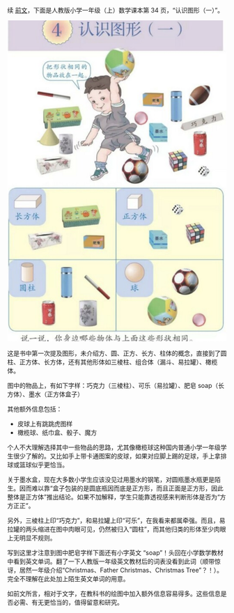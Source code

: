 续 [前文](https://zhuanlan.zhihu.com/p/473383580)，下面是人教版小学一年级（上）数学课本第 34 页，“认识图形（一）”。

![全图](../assets/2022-03-01_全图.png)

这是书中第一次提及图形，未介绍方、圆、正方、长方、柱体的概念，直接到了圆柱、正方体、长方体，还有其他形体如三棱柱、组合体（漏斗、易拉罐）、橄榄体。

图中的物品上，有如下字样：巧克力（三棱柱）、可乐（易拉罐）、肥皂 soap（长方体）、墨水（正方体盒子）

其他额外信息包括：

- 皮球上有跳跳虎图样
- 橄榄球、纸巾盒、骰子、魔方

个人不大理解选择其中一些物品的思路，尤其像橄榄球这种国内普通小学一年级学生很少了解的。又比如手上带卡通图案的皮球，如果对应脚上踢的足球，手上拿排球或篮球似乎更恰当。

关于墨水盒，现在大多数小学生应该没见过用墨水的钢笔，对圆瓶墨水瓶更是陌生。因而难以靠“盒子包装的是圆底瓶因而底是正方形，而且正面是正方形，因此整体是正方体”推出结论。如果不加解释，学生只能靠透视感来判断形体是否为“方方正正”。

另外，三棱柱上印“巧克力”，和易拉罐上印“可乐”，在我看来都属牵强。而且，易拉罐的两头缩进在图中肉眼可见，仍然被归入“圆柱”，而其他归类的形体至少肉眼上无明显不规则。

写到这里才注意到图中肥皂字样下面还有小字英文 “soap”！头回在小学数学教材中看到英文单词。翻了一下人教版一年级英文教材后的词表没看到此词（顺带惊讶，居然一年级介绍“Christmas、Father Christmas、Christmas Tree”？！）。完全不理解在此处加上陌生英文单词的用意。

如前文所言，相对于文字，在教科书的绘图中加入额外信息容易得多。这些信息是否必需、有无更恰当的，值得留意和研究。
